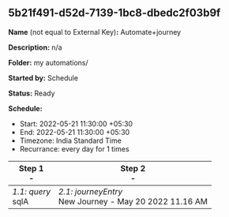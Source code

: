 ## 5b21f491-d52d-7139-1bc8-dbedc2f03b9f

**Name** (not equal to External Key)**:** Automate+journey

**Description:** n/a

**Folder:** my automations/

**Started by:** Schedule

**Status:** Ready

**Schedule:**

* Start: 2022-05-21 11:30:00 +05:30
* End: 2022-05-21 11:30:00 +05:30
* Timezone:  India Standard Time
* Recurrance: every  day for 1 times

| Step 1<br>_-_ | Step 2<br>_-_ |
| --- | --- |
| _1.1: query_<br>sqlA | _2.1: journeyEntry_<br>New Journey - May 20 2022 11.16 AM |
